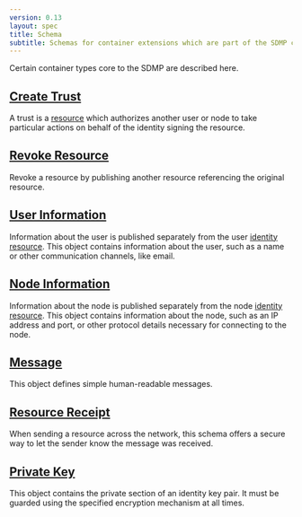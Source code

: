 ```yaml
---
version: 0.13
layout: spec
title: Schema
subtitle: Schemas for container extensions which are part of the SDMP core.
---
```



Certain container types core to the SDMP are described here.

## [Create Trust](./trust)

A trust is a [resource](../../journal/resource) which authorizes
another user or node to take particular actions on behalf of
the identity signing the resource.

## [Revoke Resource](./revoke)

Revoke a resource by publishing another resource referencing the
original resource.

## [User Information](./user)

Information about the user is published separately from the user
[identity resource](/core/identity). This object contains information
about the user, such as a name or other communication channels, like email.

## [Node Information](./node)

Information about the node is published separately from the node
[identity resource](../../core/identity). This object contains information
about the node, such as an IP address and port, or other protocol
details necessary for connecting to the node.

## [Message](./message)

This object defines simple human-readable messages.

## [Resource Receipt](./receipt)

When sending a resource across the network, this schema offers a secure
way to let the sender know the message was received.

## [Private Key](./private_key)

This object contains the private section of an identity key pair. It
must be guarded using the specified encryption mechanism at all times.
